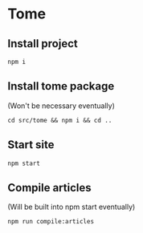# Tome

## Install project

    npm i

## Install tome package

(Won't be necessary eventually)

    cd src/tome && npm i && cd ..

## Start site

    npm start

## Compile articles

(Will be built into npm start eventually)

    npm run compile:articles
